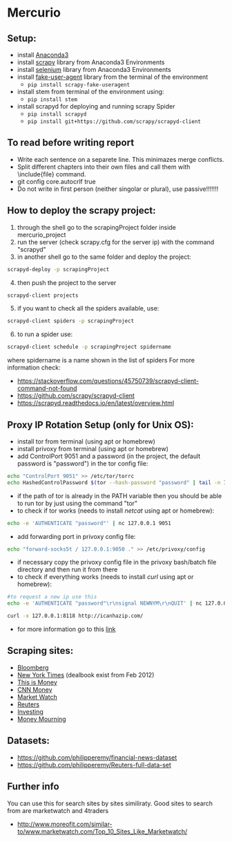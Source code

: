 # Mercurio

## Setup:
- install [Anaconda3](https://www.anaconda.org/)
- install [scrapy](https://www.scrapy.org) library from Anaconda3 Environments
- install [selenium](https://www.seleniumhq.org) library from Anaconda3 Environments
- install [fake-user-agent](https://github.com/alecxe/scrapy-fake-useragent) library from the terminal of the environment
    - ``` pip install scrapy-fake-useragent ```
- install stem from terminal of the environment using:
    - ``` pip install stem ```
- install scrapyd for deploying and running scrapy Spider
    - ``` pip install scrapyd ```
    - ``` pip install git+https://github.com/scrapy/scrapyd-client ```
    
## To read before writing report
- Write each sentence on a separete line. This minimazes merge conflicts.
- Split different chapters into their own files and call them with \include{file} command.
- git config core.autocrlf true    
- Do not write in first person (neither singolar or plural), use passive!!!!!!!

## How to deploy the scrapy project:
1. through the shell go to the scrapingProject folder inside mercurio_project
2. run the server (check scrapy.cfg for the server ip) with the command "scrapyd"
3. in another shell go to the same folder and deploy the project:
```bash
scrapyd-deploy -p scrapingProject
```
4. then push the project to the server
```bash
scrapyd-client projects
```
5. if you want to check all the spiders available, use:
```bash
scrapyd-client spiders -p scrapingProject
```
6. to run a spider use:
```bash
scrapyd-client schedule -p scrapingProject spidername
```
   where spidername is a name shown in the list of spiders
For more information check:
- https://stackoverflow.com/questions/45750739/scrapyd-client-command-not-found
- https://github.com/scrapy/scrapyd-client
- https://scrapyd.readthedocs.io/en/latest/overview.html

## Proxy IP Rotation Setup (only for Unix OS):
- install tor from terminal (using apt or homebrew)
- install privoxy from terminal (using apt or homebrew)
- add ControlPort 9051 and a password (in the project, the default password is "password") in the tor config file:
```bash
echo "ControlPort 9051" >> /etc/tor/torrc
echo HashedControlPassword $(tor --hash-password "password" | tail -n 1) >> /etc/tor/torrc
``` 
- if the path of tor is already in the PATH variable then you should be able to run tor by just using the command "tor"
- to check if tor works (needs to install *netcat* using apt or homebrew):
```bash
echo -e 'AUTHENTICATE "password"' | nc 127.0.0.1 9051
``` 
- add forwarding port in privoxy config file:
```bash
echo "forward-socks5t / 127.0.0.1:9050 ." >> /etc/privoxy/config
``` 
- if necessary copy the privoxy config file in the privoxy bash/batch file directory and then run it from there
- to check if everything works (needs to install *curl* using apt or homebrew):
```bash
#to request a new ip use this
echo -e 'AUTHENTICATE "password"\r\nsignal NEWNYM\r\nQUIT' | nc 127.0.0.1 9051

curl -x 127.0.0.1:8118 http://icanhazip.com/
```
- for more information go to this [link](https://gist.github.com/DusanMadar/8d11026b7ce0bce6a67f7dd87b999f6b)

## Scraping sites:
- [Bloomberg](https://www.bloomberg.com)
- [New York Times](https://www.nytimes.com) (dealbook exist from Feb 2012)
- [This is Money](https://www.thisismoney.co.uk)
- [CNN Money](http://money.cnn.com)
- [Market Watch](https://www.marketwatch.com)
- [Reuters](https://www.reuters.com)
- [Investing](https://www.investing.com)
- [Money Mourning](https://moneymorning.com)

## Datasets:
- https://github.com/philipperemy/financial-news-dataset
- https://github.com/philipperemy/Reuters-full-data-set

## Further info
You can use this for search sites by sites similiraty. Good sites to search from are marketwatch and 4traders
- http://www.moreofit.com/similar-to/www.marketwatch.com/Top_10_Sites_Like_Marketwatch/